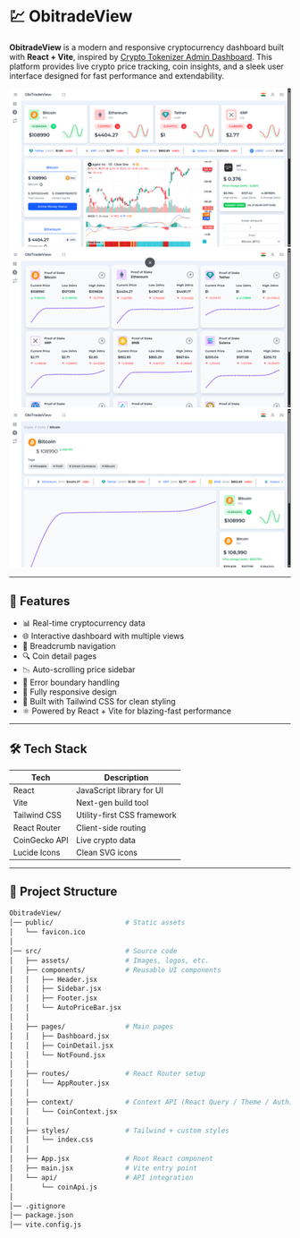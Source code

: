 # 💹 ObitradeView

**ObitradeView** is a modern and responsive cryptocurrency dashboard built with **React + Vite**, inspired by [Crypto Tokenizer Admin Dashboard](https://crypto-tokenizer-admin-dashboard.multipurposethemes.com/bs5/main/index13.html). This platform provides live crypto price tracking, coin insights, and a sleek user interface designed for fast performance and extendability.

![ObitradeView Screenshot 1](https://github.com/Vinod123456183/Coding_Resource/blob/main/Projects%20Images/ObitradeView/1.png)
![ObitradeView Screenshot 2](https://github.com/Vinod123456183/Coding_Resource/blob/main/Projects%20Images/ObitradeView/2.png)
![ObitradeView Screenshot 3](https://github.com/Vinod123456183/Coding_Resource/blob/main/Projects%20Images/ObitradeView/3.png)

---

## 🚀 Features

- 📊 Real-time cryptocurrency data  
- 🌐 Interactive dashboard with multiple views  
- 🧭 Breadcrumb navigation  
- 🔍 Coin detail pages  
- 📉 Auto-scrolling price sidebar  
- 🧠 Error boundary handling  
- 📱 Fully responsive design  
- 🎨 Built with Tailwind CSS for clean styling  
- ⚛️ Powered by React + Vite for blazing-fast performance  

---

## 🛠️ Tech Stack

| Tech           | Description                        |
|----------------|------------------------------------|
| React          | JavaScript library for UI          |
| Vite           | Next-gen build tool                |
| Tailwind CSS   | Utility-first CSS framework        |
| React Router   | Client-side routing                |
| CoinGecko API  | Live crypto data                   |
| Lucide Icons   | Clean SVG icons                    |

---

## 📁 Project Structure

```bash
ObitradeView/
│── public/                  # Static assets
│   └── favicon.ico
│
│── src/                     # Source code
│   ├── assets/              # Images, logos, etc.
│   ├── components/          # Reusable UI components
│   │   ├── Header.jsx
│   │   ├── Sidebar.jsx
│   │   ├── Footer.jsx
│   │   └── AutoPriceBar.jsx
│   │
│   ├── pages/               # Main pages
│   │   ├── Dashboard.jsx
│   │   ├── CoinDetail.jsx
│   │   └── NotFound.jsx
│   │
│   ├── routes/              # React Router setup
│   │   └── AppRouter.jsx
│   │
│   ├── context/             # Context API (React Query / Theme / Auth)
│   │   └── CoinContext.jsx
│   │
│   ├── styles/              # Tailwind + custom styles
│   │   └── index.css
│   │
│   ├── App.jsx              # Root React component
│   ├── main.jsx             # Vite entry point
│   └── api/                 # API integration
│       └── coinApi.js
│
│── .gitignore
│── package.json
│── vite.config.js
